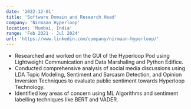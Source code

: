 ```yaml
---
date: '2022-12-01'
title: 'Software Domain and Research Head'
company: 'Nirmaan Hyperloop'
location: 'Mumbai, India'
range: 'Feb 2021 - Jul 2024'
url: 'https://www.linkedin.com/company/nirmaan-hyperloop/'
---
```


<!-- - Designed and Implemented an ASIC in SystemVerilog to decode DNA sequences based on signals derived from a Nanopore Membrane.
- Startup funded by the Indian Government’s BIRAC EYUVA program.
- Managing a two-member student team. -->

- Researched and worked on the GUI of the Hyperloop Pod using Lightweight Communication and Data Marshaling and Python Edifice. 
- Conducted comprehensive analysis of social media discussions using LDA Topic Modeling, Sentiment and Sarcasm Detection, and Opinion Inversion Techniques to evaluate public sentiment towards Hyperloop Technology. 
- Identified key areas of concern using ML Algorithms and sentiment labelling techniques like BERT and VADER.
<!-- - Developed and deployed the website to production, ensuring seamless functionality and user experience. -->

